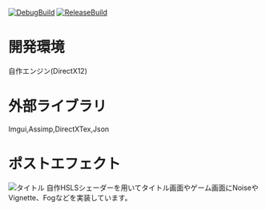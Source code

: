 [![DebugBuild](https://github.com/Hiroki-Ohashi/Game/actions/workflows/DebugBuild.yml/badge.svg)](https://github.com/Hiroki-Ohashi/Game/actions/workflows/DebugBuild.yml)
[![ReleaseBuild](https://github.com/Hiroki-Ohashi/Game/actions/workflows/ReleaseBuild.yml/badge.svg)](https://github.com/Hiroki-Ohashi/Game/actions/workflows/ReleaseBuild.yml)

# 開発環境  
自作エンジン(DirectX12)  

# 外部ライブラリ    
Imgui,Assimp,DirectXTex,Json  

# ポストエフェクト  
<img alt="タイトル" src="[image_path](https://github.com/user-attachments/assets/07e50766-683f-475c-a6b8-48ac9a9f0d71)" width="{50%}">
自作HSLSシェーダーを用いてタイトル画面やゲーム画面にNoiseやVignette、Fogなどを実装しています。
